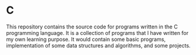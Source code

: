 # C

This repository contains the source code for programs written in the C programming language. It is a collection of programs that I have written for my own learning purpose. It would contain some basic programs, implementation of some data structures and algorithms, and some projects.
